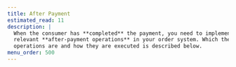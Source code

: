 ```yaml
---
title: After Payment
estimated_read: 11
description: |
  When the consumer has **completed** the payment, you need to implement the
  relevant **after-payment operations** in your order system. Which these
  operations are and how they are executed is described below.
menu_order: 500
---
```

